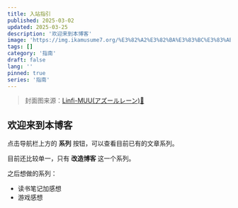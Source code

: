 ```yaml
---
title: 入站指引
published: 2025-03-02
updated: 2025-03-25
description: '欢迎来到本博客'
image: 'https://img.ikamusume7.org/%E3%82%A2%E3%82%BA%E3%83%BC%E3%83%AB%E3%83%AC%E3%83%BC%E3%83%B3.webp'
tags: []
category: '指南'
draft: false 
lang: ''
pinned: true
series: '指南'
---
```


> 封面图来源：[Linfi-MUU(アズールレーン)🔗](https://www.pixiv.net/artworks/63069334)

## 欢迎来到本博客

点击导航栏上方的 **系列** 按钮，可以查看目前已有的文章系列。

目前还比较单一，只有 **改造博客** 这一个系列。

之后想做的系列：
- 读书笔记加感想
- 游戏感想